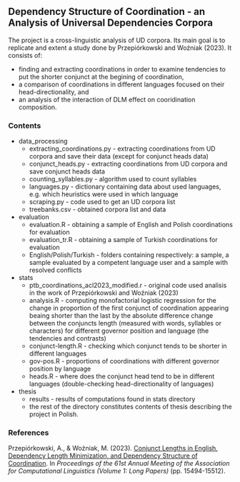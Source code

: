 ## Dependency Structure of Coordination - an Analysis of Universal Dependencies Corpora

The project is a cross-linguistic analysis of UD corpora. Its main goal is to replicate and extent a study done by Przepiórkowski and Woźniak (2023). 
It consists of:
- finding and extracting coordinations in order to examine tendencies to put the shorter conjunct at the begining of coordination,
- a comparison of coordinations in different languages focused on their head-directionality, and
- an analysis of the interaction of DLM effect on cooridination composition.

### Contents
- data_processing
   - extracting_coordinations.py -  extracting coordinations from UD corpora and save their data (except for conjunct heads data)
   - conjunct_heads.py - extracting coordinations from UD corpora and save conjunct heads data
   - counting_syllables.py - algorithm used to count syllables
   - languages.py - dictionary containing data about used languages, e.g. which heuristics were used in which language
   - scraping.py - code used to get an UD corpora list
   - treebanks.csv - obtained corpora list and data
- evaluation
   - evaluation.R - obtaining a sample of English and Polish coordinations for evaluation
   - evaluation_tr.R - obtaining a sample of Turkish coordinations for evaluation
   - English/Polish/Turkish - folders containing respectively: a sample, a sample evaluated by a competent language user and a sample with resolved conflicts
- stats
   - ptb_coordinations_acl2023_modified.r - original code used analisis in the work of Przepiórkowski and Woźniak (2023)
   - analysis.R - computing monofactorial logistic regression for the change in proportion of the first conjunct of coordination appearing beaing shorter than the last by the absolute difference change between the conjuncts length (measured with words, syllables or characters) for different governor position and language (the tendencies and contrasts)
   - conjunct-length.R - checking which conjunct tends to be shorter in different languages
   - gov-pos.R - proportions of coordinations with different governor position by language
   - heads.R -  where does the conjunct head tend to be in different languages (double-checking head-directionality of languages)
- thesis
   - results - results of computations found in stats directory
   - the rest of the directory constitutes contents of thesis describing the project in Polish.
  
### References

Przepiórkowski, A., & Woźniak, M. (2023). [Conjunct Lengths in English, Dependency Length Minimization, and Dependency Structure of Coordination](https://aclanthology.org/2023.acl-long.864). In *Proceedings of the 61st Annual Meeting of the Association for Computational Linguistics (Volume 1: Long Papers)* (pp. 15494-15512).
